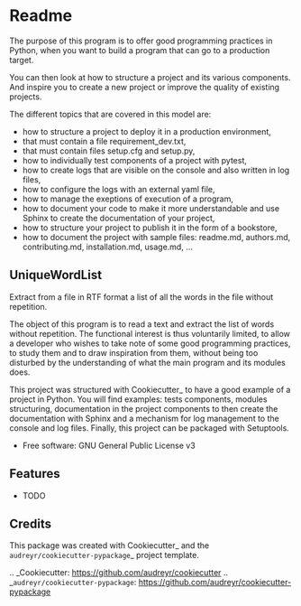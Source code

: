 Readme
======

 The purpose of this program is to offer good programming practices in 
 Python, when you want to build a program that can go to a production
 target.
 
 You can then look at how to structure a project and its various
 components. And inspire you to create a new project or improve the 
 quality of existing projects.

 The different topics that are covered in this model are:
  - how to structure a project to deploy it in a production environment,
  - that must contain a file requirement_dev.txt,
  - that must contain files setup.cfg and setup.py,
  - how to individually test components of a project with pytest,
  - how to create logs that are visible on the console and also written
    in log files,
  - how to configure the logs with an external yaml file,
  - how to manage the exeptions of execution of a program,
  - how to document your code to make it more understandable and use
    Sphinx to create the documentation of your project,
  - how to structure your project to publish it in the form of a
    bookstore,
  - how to document the project with sample files: readme.md, authors.md,
    contributing.md, installation.md, usage.md, ...
 
UniqueWordList
--------------
 Extract from a file in RTF format a list of all the words in the file 
 without repetition.
 
 The object of this program is to read a text and extract the list of 
 words without repetition. The functional interest is thus voluntarily 
 limited, to allow a developer who wishes to take note of some good 
 programming practices, to study them and to draw inspiration from them,
 without being too disturbed by the understanding of what the main 
 program and its modules does.

 This project was structured with Cookiecutter_ to have a good example 
 of a project in Python. You will find examples: tests components,
 modules structuring, documentation in the project components to 
 then create the documentation with Sphinx and a mechanism for 
 log management to the console and log files. Finally, this project 
 can be packaged with Setuptools.

* Free software: GNU General Public License v3


Features
--------

* TODO

Credits
-------

This package was created with Cookiecutter_ and the `audreyr/cookiecutter-pypackage`_ project template.

.. _Cookiecutter: https://github.com/audreyr/cookiecutter
.. _`audreyr/cookiecutter-pypackage`: https://github.com/audreyr/cookiecutter-pypackage
